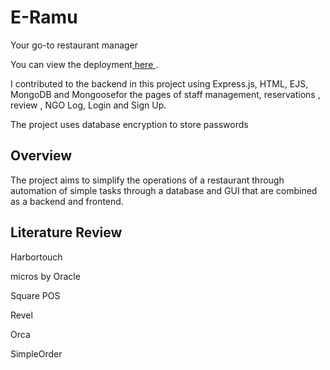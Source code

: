 # E-Ramu
<p>Your go-to restaurant manager </p>
<p> You can view the deployment<a href="https://sumedha2.github.io/E-Ramu/"> here </a>.</p>
<p>I contributed to the backend in this project using Express.js, HTML, EJS, MongoDB and Mongoosefor the pages of staff management, reservations , review , NGO Log, Login and Sign Up.</p>
<p>The project uses database encryption to store passwords</p>

<h2>Overview</h2>
<p>The project aims to simplify the operations of a restaurant through automation of simple tasks through a database and GUI that are combined as a backend and frontend.</p>

<h2>Literature Review</h2>
<p>Harbortouch</p>
<p>micros by Oracle</p>
<p>Square POS</p>
<p>Revel</p>
<p>Orca</p>
<p>SimpleOrder </p>









